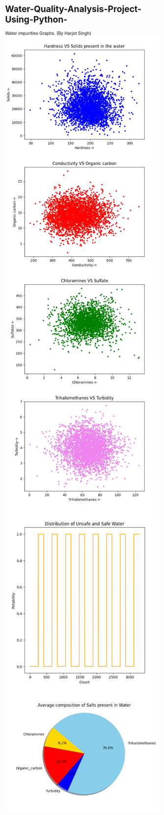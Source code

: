 # Water-Quality-Analysis-Project-Using-Python-
Water impurities Graphs.
(By Harjot Singh)
![Fig1](https://github.com/Harjot4026/Water-Quality-Analysis-Project-Using-Python-/blob/main/Figure_1.png)
![Fig2](https://github.com/Harjot4026/Water-Quality-Analysis-Project-Using-Python-/blob/main/Figure_2.png)
![Fig3](https://github.com/Harjot4026/Water-Quality-Analysis-Project-Using-Python-/blob/main/Figure_3.png)
![Fig4](https://github.com/Harjot4026/Water-Quality-Analysis-Project-Using-Python-/blob/main/Figure_4.png)
![Fig5](https://github.com/Harjot4026/Water-Quality-Analysis-Project-Using-Python-/blob/main/Figure_5.png)
![Fig6](https://github.com/Harjot4026/Water-Quality-Analysis-Project-Using-Python-/blob/main/Figure_6.png)
